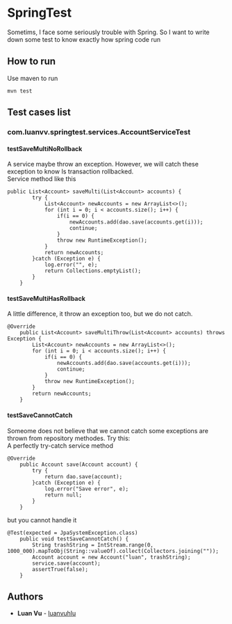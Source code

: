 # SpringTest
Sometims, I face some seriously trouble with Spring. So I want to write down some test to know exactly how spring code run

## How to run
Use maven to run
```
mvn test
```
## Test cases list
### com.luanvv.springtest.services.AccountServiceTest
#### testSaveMultiNoRollback
A service maybe throw an exception. However, we will catch these exception to know Is transaction rollbacked.  
Service method like this
```
public List<Account> saveMulti(List<Account> accounts) {
		try {
			List<Account> newAccounts = new ArrayList<>();
			for (int i = 0; i < accounts.size(); i++) {
				if(i == 0) {
					newAccounts.add(dao.save(accounts.get(i)));
					continue;
				}
				throw new RuntimeException();
			}
			return newAccounts;
		}catch (Exception e) {
			log.error("", e);
			return Collections.emptyList();
		}
	}
 ```
#### testSaveMultiHasRollback
A little difference, it throw an exception too, but we do not catch.
```
@Override
	public List<Account> saveMultiThrow(List<Account> accounts) throws Exception {
		List<Account> newAccounts = new ArrayList<>();
		for (int i = 0; i < accounts.size(); i++) {
			if(i == 0) {
				newAccounts.add(dao.save(accounts.get(i)));
				continue;
			}
			throw new RuntimeException();
		}
		return newAccounts;
	}
```
#### testSaveCannotCatch
Someome does not believe that we cannot catch some exceptions are thrown from repository methodes. Try this:  
A perfectly try-catch service method
```
@Override
	public Account save(Account account) {
		try {
			return dao.save(account);
		}catch (Exception e) {
			log.error("Save error", e);
			return null;
		}
	}
```
but you cannot handle it
```
@Test(expected = JpaSystemException.class)
	public void testSaveCannotCatch() {
		String trashString = IntStream.range(0, 1000_000).mapToObj(String::valueOf).collect(Collectors.joining(""));
		Account account = new Account("luan", trashString);
		service.save(account);
		assertTrue(false);
	}
```
## Authors

* **Luan Vu** - [luanvuhlu](https://github.com/luanvuhlu)

